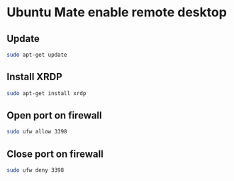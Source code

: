 # Ubuntu Mate enable remote desktop

## Update 

```bash
sudo apt-get update
```

## Install XRDP

```bash
sudo apt-get install xrdp
```

## Open port on firewall

```bash
sudo ufw allow 3398
```

## Close port on firewall

```bash
sudo ufw deny 3398
```
